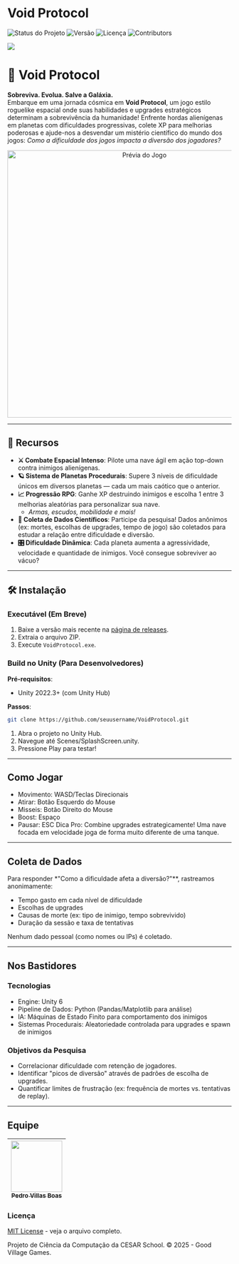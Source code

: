 # Void Protocol

![Status do Projeto](https://img.shields.io/badge/Status-Em%20Desenvolvimento-yellow) ![Versão](https://img.shields.io/badge/Versão-0.1.0-blue) ![Licença](https://img.shields.io/badge/Licença-MIT-blue) ![Contributors](https://badgen.net/github/contributors/PedroVillasBoas/The-Game-Projetos-6) 

![](https://api.visitorbadge.io/api/VisitorHit?user=seuusername&repo=VoidProtocol&countColor=%2300BFFF)

# 🚀 Void Protocol

**Sobreviva. Evolua. Salve a Galáxia.**  
Embarque em uma jornada cósmica em **Void Protocol**, um jogo estilo roguelike espacial onde suas habilidades e upgrades estratégicos determinam a sobrevivência da humanidade! Enfrente hordas alienígenas em planetas com dificuldades progressivas, colete XP para melhorias poderosas e ajude-nos a desvendar um mistério científico do mundo dos jogos: 
*Como a dificuldade dos jogos impacta a diversão dos jogadores?*

<div align="center">
  <img src="https://via.placeholder.com/800x400?text=Captura+de+Tela+do+Jogo" width="600" alt="Prévia do Jogo">
</div>

---

## 🌌 Recursos

- **⚔️ Combate Espacial Intenso**: Pilote uma nave ágil em ação top-down contra inimigos alienígenas.
- **🪐 Sistema de Planetas Procedurais**: Supere 3 níveis de dificuldade únicos em diversos planetas — cada um mais caótico que o anterior.
- **📈 Progressão RPG**: Ganhe XP destruindo inimigos e escolha 1 entre 3 melhorias aleatórias para personalizar sua nave.
  - *Armas, escudos, mobilidade e mais!*
- **🔬 Coleta de Dados Científicos**: Participe da pesquisa! Dados anônimos (ex: mortes, escolhas de upgrades, tempo de jogo) são coletados para estudar a relação entre dificuldade e diversão.
- **🎛️ Dificuldade Dinâmica**: Cada planeta aumenta a agressividade, velocidade e quantidade de inimigos. Você consegue sobreviver ao vácuo?

---

## 🛠️ Instalação

### Executável (Em Breve)
1. Baixe a versão mais recente na [página de releases](#).
2. Extraia o arquivo ZIP.
3. Execute `VoidProtocol.exe`.

### Build no Unity (Para Desenvolvedores)
**Pré-requisitos**:
- Unity 2022.3+ (com Unity Hub)

**Passos**:
```bash
git clone https://github.com/seuusername/VoidProtocol.git
````
1. Abra o projeto no Unity Hub.
2. Navegue até Scenes/SplashScreen.unity.
3. Pressione Play para testar!

---

## Como Jogar
- Movimento: WASD/Teclas Direcionais
- Atirar: Botão Esquerdo do Mouse
- Misseis: Botão Direito do Mouse
- Boost: Espaço
- Pausar: ESC
Dica Pro: Combine upgrades estrategicamente! Uma nave focada em velocidade joga de forma muito diferente de uma tanque.

---

## Coleta de Dados
Para responder *"Como a dificuldade afeta a diversão?"**, rastreamos anonimamente:
- Tempo gasto em cada nível de dificuldade
- Escolhas de upgrades
- Causas de morte (ex: tipo de inimigo, tempo sobrevivido)
- Duração da sessão e taxa de tentativas

Nenhum dado pessoal (como nomes ou IPs) é coletado.

---

## Nos Bastidores
### Tecnologias
- Engine: Unity 6
- Pipeline de Dados: Python (Pandas/Matplotlib para análise)
- IA: Máquinas de Estado Finito para comportamento dos inimigos
- Sistemas Procedurais: Aleatoriedade controlada para upgrades e spawn de inimigos

### Objetivos da Pesquisa
- Correlacionar dificuldade com retenção de jogadores.
- Identificar "picos de diversão" através de padrões de escolha de upgrades.
- Quantificar limites de frustração (ex: frequência de mortes vs. tentativas de replay).

---

## Equipe
| [<img loading="lazy" src="https://avatars.githubusercontent.com/u/47667167?v=4" width=115><br><sub>Pedro Villas Boas</sub>](https://github.com/PedroVillasBoas) |
| :---: |

### Licença
[MIT License](LICENSE) - veja o arquivo completo.

Projeto de Ciência da Computação da CESAR School.
© 2025 - Good Village Games.

